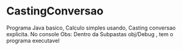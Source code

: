 # CastingConversao
Programa Java basico, Calculo simples usando, Casting conversao explicita. No console
Obs: Dentro da Subpastas obj/Debug , tem o programa executavel

